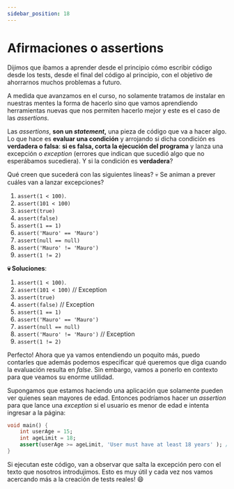 ```yaml
---
sidebar_position: 18
---
```


# Afirmaciones o assertions

Dijimos que íbamos a aprender desde el principio cómo escribir código desde los tests, desde el final del código al principio, con el objetivo de ahorrarnos muchos problemas a futuro.

A medida que avanzamos en el curso, no solamente tratamos de instalar en nuestras mentes la forma de hacerlo sino que vamos aprendiendo herramientas nuevas que nos permiten hacerlo mejor y este es el caso de las _assertions_.

Las _assertions_, __son un _statement_,__ una pieza de código que va a hacer algo. Lo que hace es __evaluar una condición__ y arrojando si dicha condición es __verdadera o falsa__: __si es falsa, corta la ejecución del programa__ y lanza una excepción o _exception_ (errores que indican que sucedió algo que no esperábamos sucediera). Y si la condición es __verdadera__?

Qué creen que sucederá con las siguientes líneas? 💀 Se animan a prever cuáles van a lanzar excepciones?

1. `assert(1 < 100)`.
2. `assert(101 < 100)`
3. `assert(true)`
4. `assert(false)`
5. `assert(1 == 1)`
6. `assert('Mauro' == 'Mauro')`
7. `assert(null == null)`
8. `assert('Mauro' != 'Mauro')`
9. `assert(1 != 2)`

__💀 Soluciones__:

1. `assert(1 < 100)`.
2. `assert(101 < 100)` // Exception
3. `assert(true)`
4. `assert(false)` // Exception
5. `assert(1 == 1)`
6. `assert('Mauro' == 'Mauro')`
7. `assert(null == null)`
8. `assert('Mauro' != 'Mauro')` // Exception
9. `assert(1 != 2)`

Perfecto! Ahora que ya vamos entendiendo un poquito más, puedo contarles que además podemos especificar qué queremos que diga cuando la evaluación resulta en _false_. Sin embargo, vamos a ponerlo en contexto para que veamos su enorme utilidad.

Supongamos que estamos haciendo una aplicación que solamente pueden ver quienes sean mayores de edad. Entonces podríamos hacer un _assertion_ para que lance una _exception_ si el usuario es menor de edad e intenta ingresar a la página:

```dart
void main() {
    int userAge = 15;
    int ageLimit = 18;
    assert(userAge >= ageLimit, 'User must have at least 18 years' ); // El usuario tiene que tener por lo menos 18 años.
}
```

Si ejecutan este código, van a observar que salta la excepción pero con el texto que nosotros introdujimos. Esto es muy útil y cada vez nos vamos acercando más a la creación de tests reales! 😄
